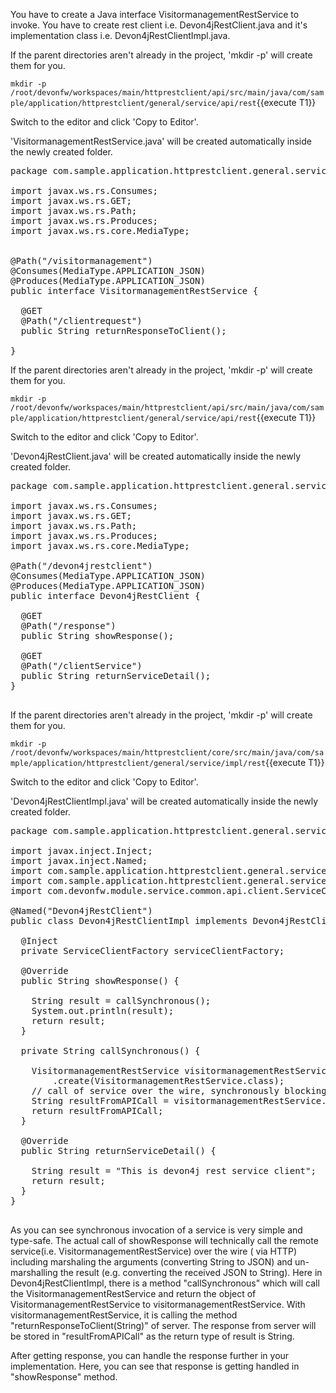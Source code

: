 You have to create a Java interface VisitormanagementRestService to invoke.
You have to create rest client i.e. Devon4jRestClient.java and it&#39;s implementation class i.e. Devon4jRestClientImpl.java.


If the parent directories aren't already in the project, 'mkdir -p' will create them for you. 

`mkdir -p /root/devonfw/workspaces/main/httprestclient/api/src/main/java/com/sample/application/httprestclient/general/service/api/rest`{{execute T1}}

Switch to the editor and click 'Copy to Editor'. 

'VisitormanagementRestService.java' will be created automatically inside the newly created folder.

<pre class="file" data-filename="devonfw/workspaces/main/httprestclient/api/src/main/java/com/sample/application/httprestclient/general/service/api/rest/VisitormanagementRestService.java">
package com.sample.application.httprestclient.general.service.api.rest;

import javax.ws.rs.Consumes;
import javax.ws.rs.GET;
import javax.ws.rs.Path;
import javax.ws.rs.Produces;
import javax.ws.rs.core.MediaType;


@Path(&#34;/visitormanagement&#34;)
@Consumes(MediaType.APPLICATION_JSON)
@Produces(MediaType.APPLICATION_JSON)
public interface VisitormanagementRestService {

  @GET
  @Path(&#34;/clientrequest&#34;)
  public String returnResponseToClient();

}
</pre>



If the parent directories aren't already in the project, 'mkdir -p' will create them for you. 

`mkdir -p /root/devonfw/workspaces/main/httprestclient/api/src/main/java/com/sample/application/httprestclient/general/service/api/rest`{{execute T1}}

Switch to the editor and click 'Copy to Editor'. 

'Devon4jRestClient.java' will be created automatically inside the newly created folder.

<pre class="file" data-filename="devonfw/workspaces/main/httprestclient/api/src/main/java/com/sample/application/httprestclient/general/service/api/rest/Devon4jRestClient.java">
package com.sample.application.httprestclient.general.service.api.rest;

import javax.ws.rs.Consumes;
import javax.ws.rs.GET;
import javax.ws.rs.Path;
import javax.ws.rs.Produces;
import javax.ws.rs.core.MediaType;

@Path(&#34;/devon4jrestclient&#34;)
@Consumes(MediaType.APPLICATION_JSON)
@Produces(MediaType.APPLICATION_JSON)
public interface Devon4jRestClient {

  @GET
  @Path(&#34;/response&#34;)
  public String showResponse();

  @GET
  @Path(&#34;/clientService&#34;)
  public String returnServiceDetail();
}

</pre>



If the parent directories aren't already in the project, 'mkdir -p' will create them for you. 

`mkdir -p /root/devonfw/workspaces/main/httprestclient/core/src/main/java/com/sample/application/httprestclient/general/service/impl/rest`{{execute T1}}

Switch to the editor and click 'Copy to Editor'. 

'Devon4jRestClientImpl.java' will be created automatically inside the newly created folder.

<pre class="file" data-filename="devonfw/workspaces/main/httprestclient/core/src/main/java/com/sample/application/httprestclient/general/service/impl/rest/Devon4jRestClientImpl.java">
package com.sample.application.httprestclient.general.service.impl.rest;

import javax.inject.Inject;
import javax.inject.Named;
import com.sample.application.httprestclient.general.service.api.rest.Devon4jRestClient;
import com.sample.application.httprestclient.general.service.api.rest.VisitormanagementRestService;
import com.devonfw.module.service.common.api.client.ServiceClientFactory;

@Named(&#34;Devon4jRestClient&#34;)
public class Devon4jRestClientImpl implements Devon4jRestClient {

  @Inject
  private ServiceClientFactory serviceClientFactory;

  @Override
  public String showResponse() {

    String result = callSynchronous();
    System.out.println(result);
    return result;
  }

  private String callSynchronous() {

    VisitormanagementRestService visitormanagementRestService = this.serviceClientFactory
        .create(VisitormanagementRestService.class);
    // call of service over the wire, synchronously blocking until result is received or error occurred
    String resultFromAPICall = visitormanagementRestService.returnResponseToClient();
    return resultFromAPICall;
  }

  @Override
  public String returnServiceDetail() {

    String result = &#34;This is devon4j rest service client&#34;;
    return result;
  }
}

</pre>



As you can see synchronous invocation of a service is very simple and type-safe. The actual call of showResponse will technically call the remote service(i.e. VisitormanagementRestService) over the wire ( via HTTP) including marshaling the arguments (converting String to JSON) and un-marshalling the result (e.g. converting the received JSON to String).
Here in Devon4jRestClientImpl, there is a method &#34;callSynchronous&#34; which will call the VisitormanagementRestService and return the object of VisitormanagementRestService to visitormanagementRestService.
With visitormanagementRestService, it is calling the method &#34;returnResponseToClient(String)&#34; of server.
The response from server will be stored in &#34;resultFromAPICall&#34; as the return type of result is String.




After getting response, you can handle the response further in your implementation. Here, you can see that response is getting handled in &#34;showResponse&#34; method.
